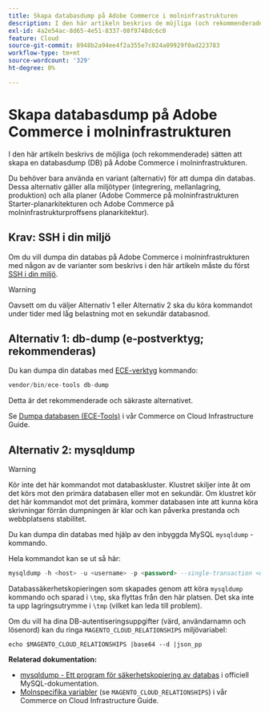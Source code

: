 ```yaml
---
title: Skapa databasdump på Adobe Commerce i molninfrastrukturen
description: I den här artikeln beskrivs de möjliga (och rekommenderade) sätten att skapa en databasdump (DB) på Adobe Commerce i molninfrastrukturen.
exl-id: 4a2e54ac-8d65-4e51-8337-08f9748dc6c0
feature: Cloud
source-git-commit: 0948b2a94ee4f2a355e7c024a09929f0ad223783
workflow-type: tm+mt
source-wordcount: '329'
ht-degree: 0%

---
```


# Skapa databasdump på Adobe Commerce i molninfrastrukturen

I den här artikeln beskrivs de möjliga (och rekommenderade) sätten att skapa en databasdump (DB) på Adobe Commerce i molninfrastrukturen.

Du behöver bara använda en variant (alternativ) för att dumpa din databas. Dessa alternativ gäller alla miljötyper (integrering, mellanlagring, produktion) och alla planer (Adobe Commerce på molninfrastrukturen Starter-planarkitekturen och Adobe Commerce på molninfrastrukturproffsens planarkitektur).

## Krav: SSH i din miljö

Om du vill dumpa din databas på Adobe Commerce i molninfrastrukturen med någon av de varianter som beskrivs i den här artikeln måste du först [SSH i din miljö](https://experienceleague.adobe.com/docs/commerce-cloud-service/user-guide/develop/secure-connections.html).

>[!WARNING]
>
>Oavsett om du väljer Alternativ 1 eller Alternativ 2 ska du köra kommandot under tider med låg belastning mot en sekundär databasnod.

## Alternativ 1: db-dump (**e-postverktyg; rekommenderas**)

Du kan dumpa din databas med [ECE-verktyg](https://experienceleague.adobe.com/docs/commerce-cloud-service/user-guide/dev-tools/ece-tools/update-package.html) kommando:

```php
vendor/bin/ece-tools db-dump
```

Detta är det rekommenderade och säkraste alternativet.

Se [Dumpa databasen (ECE-Tools)](https://experienceleague.adobe.com/docs/commerce-cloud-service/user-guide/develop/storage/database-dump.html) i vår Commerce on Cloud Infrastructure Guide.

## Alternativ 2: mysqldump

>[!WARNING]
>
>Kör inte det här kommandot mot databaskluster. Klustret skiljer inte åt om det körs mot den primära databasen eller mot en sekundär. Om klustret kör det här kommandot mot det primära, kommer databasen inte att kunna köra skrivningar förrän dumpningen är klar och kan påverka prestanda och webbplatsens stabilitet.

Du kan dumpa din databas med hjälp av den inbyggda MySQL `mysqldump` -kommando.

Hela kommandot kan se ut så här:

```sql
mysqldump -h <host> -u <username> -p <password> --single-transaction <db_name> | gzip > /tmp/<dump_name>.sql.gz
```

Databassäkerhetskopieringen som skapades genom att köra `mysqldump` kommando och sparad i `\tmp`, ska flyttas från den här platsen. Det ska inte ta upp lagringsutrymme i `\tmp` (vilket kan leda till problem).

Om du vill ha dina DB-autentiseringsuppgifter (värd, användarnamn och lösenord) kan du ringa `MAGENTO_CLOUD_RELATIONSHIPS` miljövariabel:

```
echo $MAGENTO_CLOUD_RELATIONSHIPS |base64 --d |json_pp
```

**Relaterad dokumentation:**

* [mysqldump - Ett program för säkerhetskopiering av databas](https://dev.mysql.com/doc/refman/8.0/en/mysqldump.html) i officiell MySQL-dokumentation.
* [Molnspecifika variabler](https://experienceleague.adobe.com/docs/commerce-cloud-service/user-guide/configure/env/stage/variables-cloud.html) (se `MAGENTO_CLOUD_RELATIONSHIPS`) i vår Commerce on Cloud Infrastructure Guide.
